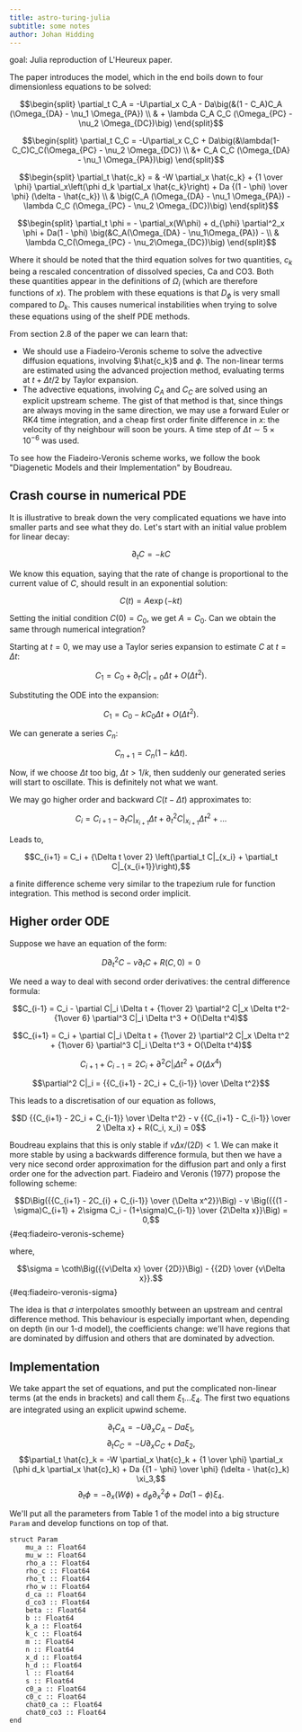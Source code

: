 ```yaml
---
title: astro-turing-julia
subtitle: some notes
author: Johan Hidding
---
```


goal: Julia reproduction of L'Heureux paper.

The paper introduces the model, which in the end boils down to four dimensionless equations to be solved:

$$\begin{split}
\partial_t C_A = -U\partial_x C_A - Da\big(&(1 - C_A)C_A (\Omega_{DA} - \nu_1 \Omega_{PA}) \\
        & + \lambda C_A C_C (\Omega_{PC} - \nu_2 \Omega_{DC})\big)
\end{split}$$

$$\begin{split}
\partial_t C_C = -U\partial_x C_C + Da\big(&\lambda(1-C_C)C_C(\Omega_{PC} - \nu_2 \Omega_{DC}) \\ &+ C_A C_C (\Omega_{DA} - \nu_1 \Omega_{PA})\big)
\end{split}$$

$$\begin{split}
\partial_t \hat{c_k} = & -W \partial_x \hat{c_k} + {1 \over \phi} \partial_x\left(\phi d_k \partial_x \hat{c_k}\right) + Da {(1 - \phi) \over \phi} (\delta - \hat{c_k}) \\ & \big(C_A (\Omega_{DA} - \nu_1 \Omega_{PA}) - \lambda C_C (\Omega_{PC} - \nu_2 \Omega_{DC})\big)
\end{split}$$

$$\begin{split}
\partial_t \phi = - \partial_x(W\phi) + d_{\phi} \partial^2_x \phi + Da(1 - \phi) \big(&C_A(\Omega_{DA} - \nu_1\Omega_{PA}) - \\ & \lambda C_C(\Omega_{PC} - \nu_2\Omega_{DC})\big)
\end{split}$$

Where it should be noted that the third equation solves for two quantities, $c_k$ being a rescaled concentration of dissolved species, Ca and CO3. Both these quantities appear in the definitions of $\Omega_i$ (which are therefore functions of $x$). The problem with these equations is that $D_{\phi}$ is very small compared to $D_k$. This causes numerical instabilities when trying to solve these equations using of the shelf PDE methods.

From section 2.8 of the paper we can learn that:

- We should use a Fiadeiro-Veronis scheme to solve the advective diffusion equations, involving $\hat{c_k}$ and $\phi$. The non-linear terms are estimated using the advanced projection method, evaluating terms at $t + \Delta t/2$ by Taylor expansion.
- The advective equations, involving $C_A$ and $C_C$ are solved using an explicit upstream scheme. The gist of that method is that, since things are always moving in the same direction, we may use a forward Euler or RK4 time integration, and a cheap first order finite difference in $x$: the velocity of thy neighbour will soon be yours.
A time step of $\Delta t \sim 5 \times 10^{-6}$ was used.

To see how the Fiadeiro-Veronis scheme works, we follow the book "Diagenetic Models and their Implementation" by Boudreau.

## Crash course in numerical PDE
It is illustrative to break down the very complicated equations we have into smaller parts and see what they do. Let's start with an initial value problem for linear decay:

$$\partial_t C = -k C$$

We know this equation, saying that the rate of change is proportional to the current value of $C$, should result in an exponential solution:

$$C(t) = A \exp(-kt)$$

Setting the initial condition $C(0) = C_0$, we get $A = C_0$. Can we obtain the same through numerical integration?

Starting at $t=0$, we may use a Taylor series expansion to estimate $C$ at $t=\Delta t$:

$$C_1 = C_0 + \partial_t C |_{t=0} \Delta t + O(\Delta t^2).$$

Substituting the ODE into the expansion:

$$C_1 = C_0 - k C_0 \Delta t + O(\Delta t^2).$$

We can generate a series $C_n$:

$$C_{n+1} = C_n (1 - k\Delta t).$$

Now, if we choose $\Delta t$ too big, $\Delta t > 1/k$, then suddenly our generated series will start to oscillate. This is definitely not what we want.

We may go higher order and backward $C(t - \Delta t)$ approximates to:

$$C_i = C_{i+1} - \partial_t C|_{x_{i+1}} \Delta t + \partial_t^2 C|_{x_{i+1}} \Delta t^2 + \dots$$

Leads to,

$$C_{i+1} = C_i + {\Delta t \over 2} \left(\partial_t C|_{x_i} + \partial_t C|_{x_{i+1}}\right),$$

a finite difference scheme very similar to the trapezium rule for function integration. This method is second order implicit.

## Higher order ODE
Suppose we have an equation of the form:

$$D \partial_t^2 C - v \partial_t C + R(C, 0) = 0$$

We need a way to deal with second order derivatives: the central difference formula:

$$C_{i-1} = C_i - \partial C|_i \Delta t + {1\over 2} \partial^2 C|_x \Delta t^2- {1\over 6} \partial^3 C|_i \Delta t^3 + O(\Delta t^4)$$

$$C_{i+1} = C_i + \partial C|_i \Delta t + {1\over 2} \partial^2 C|_x \Delta t^2 + {1\over 6} \partial^3 C|_i \Delta t^3 + O(\Delta t^4)$$

$$C_{i+1} + C_{i-1} = 2C_i + \partial^2 C|_i \Delta t^2 + O(\Delta x^4)$$

$$\partial^2 C|_i = {{C_{i+1} - 2C_i + C_{i-1}} \over \Delta t^2}$$

This leads to a discretisation of our equation as follows,

$$D {{C_{i+1} - 2C_i + C_{i-1}} \over \Delta t^2} - v {{C_{i+1} - C_{i-1}} \over 2 \Delta x} + R(C_i, x_i) = 0$$

Boudreau explains that this is only stable if $v\Delta x / (2D) < 1$. We can make it more stable by using a backwards difference formula, but then we have a very nice second order approximation for the diffusion part and only a first order one for the advection part. Fiadeiro and Veronis (1977) propose the following scheme:

$$D\Big({{C_{i+1} - 2C_{i} + C_{i-1}} \over {\Delta x^2}}\Big) - v \Big({{(1 - \sigma)C_{i+1} + 2\sigma C_i - (1+\sigma)C_{i-1}} \over {2\Delta x}}\Big) = 0,$${#eq:fiadeiro-veronis-scheme}

where, 

$$\sigma = \coth\Big({{v\Delta x} \over {2D}}\Big) - {{2D} \over {v\Delta x}}.$${#eq:fiadeiro-veronis-sigma}

The idea is that $\sigma$ interpolates smoothly between an upstream and central difference method. This behaviour is especially important when, depending on depth (in our 1-d model), the coefficients change: we'll have regions that are dominated by diffusion and others that are dominated by advection.

## Implementation
We take appart the set of equations, and put the complicated non-linear terms (at the ends in brackets) and call them $\xi_1 \dots \xi_4$. The first two equations are integrated using an explicit upwind scheme.

$$\partial_t C_A = -U \partial_x C_A - Da \xi_1,$$
$$\partial_t C_C = -U \partial_x C_C + Da \xi_2,$$
$$\partial_t \hat{c}_k = -W \partial_x \hat{c}_k + {1 \over \phi} \partial_x (\phi d_k \partial_x \hat{c}_k) + Da {{1 - \phi} \over \phi} (\delta - \hat{c}_k) \xi_3,$$
$$\partial_t \phi = -\partial_x(W\phi) + d_{\phi}\partial_x^2\phi + Da(1 - \phi) \xi_4.$$

We'll put all the parameters from Table 1 of the model into a big structure `Param` and develop functions on top of that.

``` {.julia file=src/model.jl}
struct Param
    mu_a :: Float64
    mu_w :: Float64
    rho_a :: Float64
    rho_c :: Float64
    rho_t :: Float64
    rho_w :: Float64
    d_ca :: Float64
    d_co3 :: Float64
    beta :: Float64
    b :: Float64
    k_a :: Float64
    k_c :: Float64
    m :: Float64
    n :: Float64
    x_d :: Float64
    h_d :: Float64
    l :: Float64
    s :: Float64
    c0_a :: Float64
    c0_c :: Float64
    chat0_ca :: Float64
    chat0_co3 :: Float64
end
```
